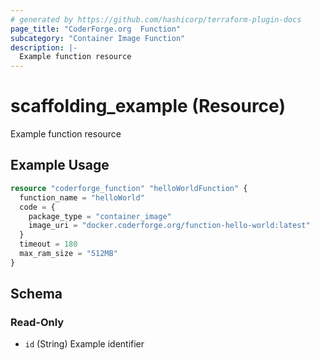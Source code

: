 ```yaml
---
# generated by https://github.com/hashicorp/terraform-plugin-docs
page_title: "CoderForge.org  Function"
subcategory: "Container Image Function"
description: |-
  Example function resource
---
```


# scaffolding_example (Resource)

Example function resource

## Example Usage

```terraform
resource "coderforge_function" "helloWorldFunction" {
  function_name = "helloWorld"
  code = {
    package_type = "container_image"
    image_uri = "docker.coderforge.org/function-hello-world:latest"
  }
  timeout = 180
  max_ram_size = "512MB"
}
```

<!-- schema generated by tfplugindocs -->
## Schema

### Read-Only

- `id` (String) Example identifier
